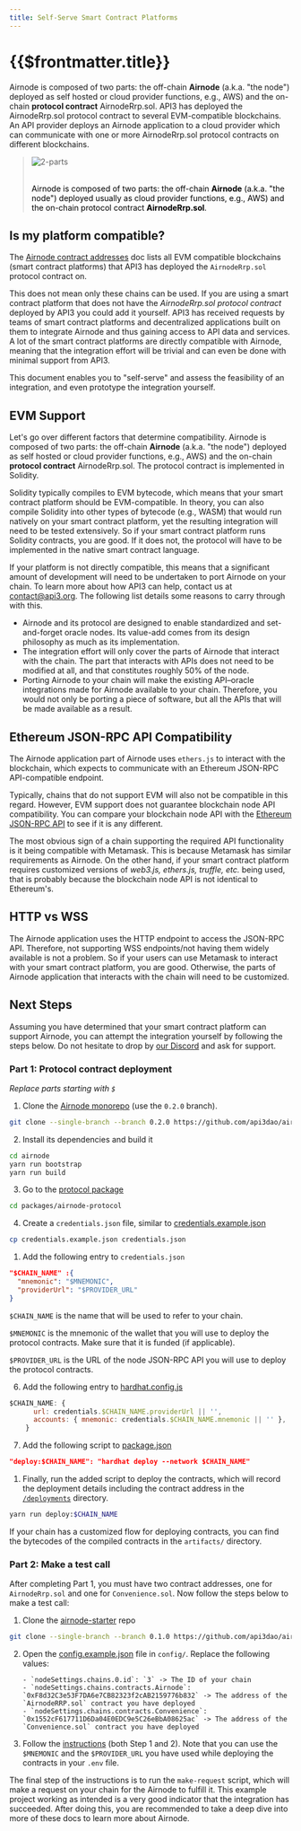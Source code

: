 ```yaml
---
title: Self-Serve Smart Contract Platforms
---
```


# {{$frontmatter.title}}

<VersionWarning/>

<TocHeader />
<TOC class="table-of-contents" :include-level="[2,3]" />

Airnode is composed of two parts: the off-chain **Airnode** (a.k.a. "the node")
deployed as self hosted or cloud provider functions, e.g., AWS) and the on-chain
**protocol contract** AirnodeRrp.sol. API3 has deployed the AirnodeRrp.sol
protocol contract to several EVM-compatible blockchains. An API provider deploys
an Airnode application to a cloud provider which can communicate with one or
more AirnodeRrp.sol protocol contracts on different blockchains.

> ![2-parts](../assets/images/airnode-is-2-parts.png) <br/><br/>
>
> <p class="diagram-line" style="color:black;">Airnode is composed of two parts: the off-chain <b>Airnode</b> (a.k.a. "the node") deployed usually as cloud provider functions, e.g., AWS) and the on-chain protocol contract <b>AirnodeRrp.sol</b>.</p>

## Is my platform compatible?

The [Airnode contract addresses](../reference/airnode-addresses.md) doc lists
all EVM compatible blockchains (smart contract platforms) that API3 has deployed
the `AirnodeRrp.sol` protocol contract on.

This does not mean only these chains can be used. If you are using a smart
contract platform that does not have the _AirnodeRrp.sol protocol contract_
deployed by API3 you could add it yourself. API3 has received requests by teams
of smart contract platforms and decentralized applications built on them to
integrate Airnode and thus gaining access to API data and services. A lot of the
smart contract platforms are directly compatible with Airnode, meaning that the
integration effort will be trivial and can even be done with minimal support
from API3.

This document enables you to "self-serve" and assess the feasibility of an
integration, and even prototype the integration yourself.

## EVM Support

Let's go over different factors that determine compatibility. Airnode is
composed of two parts: the off-chain **Airnode** (a.k.a. "the node") deployed as
self hosted or cloud provider functions, e.g., AWS) and the on-chain **protocol
contract** AirnodeRrp.sol. The protocol contract is implemented in Solidity.

Solidity typically compiles to EVM bytecode, which means that your smart
contract platform should be EVM-compatible. In theory, you can also compile
Solidity into other types of bytecode (e.g., WASM) that would run natively on
your smart contract platform, yet the resulting integration will need to be
tested extensively. So if your smart contract platform runs Solidity contracts,
you are good. If it does not, the protocol will have to be implemented in the
native smart contract language.

If your platform is not directly compatible, this means that a significant
amount of development will need to be undertaken to port Airnode on your chain.
To learn more about how API3 can help, contact us at contact@api3.org. The
following list details some reasons to carry through with this.

- Airnode and its protocol are designed to enable standardized and
  set-and-forget oracle nodes. Its value-add comes from its design philosophy as
  much as its implementation.
- The integration effort will only cover the parts of Airnode that interact with
  the chain. The part that interacts with APIs does not need to be modified at
  all, and that constitutes roughly 50% of the node.
- Porting Airnode to your chain will make the existing API–oracle integrations
  made for Airnode available to your chain. Therefore, you would not only be
  porting a piece of software, but all the APIs that will be made available as a
  result.

## Ethereum JSON-RPC API Compatibility

The Airnode application part of Airnode uses `ethers.js` to interact with the
blockchain, which expects to communicate with an Ethereum JSON-RPC
API-compatible endpoint.

Typically, chains that do not support EVM will also not be compatible in this
regard. However, EVM support does not guarantee blockchain node API
compatibility. You can compare your blockchain node API with the
[ Ethereum JSON-RPC API](https://eth.wiki/json-rpc/API) to see if it is any
different.

The most obvious sign of a chain supporting the required API functionality is it
being compatible with Metamask. This is because Metamask has similar
requirements as Airnode. On the other hand, if your smart contract platform
requires customized versions of _web3.js, ethers.js, truffle, etc._ being used,
that is probably because the blockchain node API is not identical to Ethereum's.

## HTTP vs WSS

The Airnode application uses the HTTP endpoint to access the JSON-RPC API.
Therefore, not supporting WSS endpoints/not having them widely available is not
a problem. So if your users can use Metamask to interact with your smart
contract platform, you are good. Otherwise, the parts of Airnode application
that interacts with the chain will need to be customized.

## Next Steps

Assuming you have determined that your smart contract platform can support
Airnode, you can attempt the integration yourself by following the steps below.
Do not hesitate to drop by [our Discord](https://discord.gg/qnRrcfnm5W) and ask
for support.

### Part 1: Protocol contract deployment

_Replace parts starting with `$`_

1. Clone the [Airnode monorepo](https://github.com/api3dao/airnode) (use the
   `0.2.0` branch).

```sh
git clone --single-branch --branch 0.2.0 https://github.com/api3dao/airnode.git
```

2. Install its dependencies and build it

```sh
cd airnode
yarn run bootstrap
yarn run build
```

3. Go to the
   [protocol package](https://github.com/api3dao/airnode/tree/v0.3/packages/airnode-protocol)

```sh
cd packages/airnode-protocol
```

4. Create a `credentials.json` file, similar to
   [credentials.example.json](https://github.com/api3dao/airnode/blob/v0.3/packages/airnode-protocol/credentials.example.json)

```sh
cp credentials.example.json credentials.json
```

1. Add the following entry to `credentials.json`

```json
"$CHAIN_NAME" :{
  "mnemonic": "$MNEMONIC",
  "providerUrl": "$PROVIDER_URL"
}
```

`$CHAIN_NAME` is the name that will be used to refer to your chain.

`$MNEMONIC` is the mnemonic of the wallet that you will use to deploy the
protocol contracts. Make sure that it is funded (if applicable).

`$PROVIDER_URL` is the URL of the node JSON-RPC API you will use to deploy the
protocol contracts.

6. Add the following entry to
   [hardhat.config.js](https://github.com/api3dao/airnode/blob/v0.3/packages/airnode-protocol/hardhat.config.js)

```js
$CHAIN_NAME: {
      url: credentials.$CHAIN_NAME.providerUrl || '',
      accounts: { mnemonic: credentials.$CHAIN_NAME.mnemonic || '' },
    }
```

7. Add the following script to
   [package.json](https://github.com/api3dao/airnode/blob/v0.3/packages/airnode-protocol/package.json)

```json
"deploy:$CHAIN_NAME": "hardhat deploy --network $CHAIN_NAME"
```

1. Finally, run the added script to deploy the contracts, which will record the
   deployment details including the contract address in the
   [`/deployments`](https://github.com/api3dao/airnode/tree/v0.3/packages/airnode-protocol/deployments)
   directory.

```sh
yarn run deploy:$CHAIN_NAME
```

If your chain has a customized flow for deploying contracts, you can find the
bytecodes of the compiled contracts in the `artifacts/` directory.

### Part 2: Make a test call

After completing Part 1, you must have two contract addresses, one for
`AirnodeRrp.sol` and one for `Convenience.sol`. Now follow the steps below to
make a test call:

1. Clone the
   [airnode-starter](https://github.com/api3dao/airnode-starter/tree/pre-alpha)
   repo

```sh
git clone --single-branch --branch 0.1.0 https://github.com/api3dao/airnode-starter.git
```

2.  Open the
    [config.example.json](https://github.com/api3dao/airnode-starter/blob/pre-alpha/config/config.example.json)
    file in `config/`. Replace the following values:

        - `nodeSettings.chains.0.id`: `3` -> The ID of your chain
        - `nodeSettings.chains.contracts.Airnode`: `0xF8d32C3e53F7DA6e7CB82323f2cAB2159776b832` -> The address of the `AirnodeRRP.sol` contract you have deployed
        - `nodeSettings.chains.contracts.Convenience`: `0x1552cF617711D6Da04E0EDC9e5C26eBbA08625ac` -> The address of the `Convenience.sol` contract you have deployed

3.  Follow the
    [instructions](https://github.com/api3dao/airnode-starter/tree/pre-alpha#setup#setup)
    (both Step 1 and 2). Note that you can use the `$MNEMONIC` and the
    `$PROVIDER_URL` you have used while deploying the contracts in your `.env`
    file.

The final step of the instructions is to run the `make-request` script, which
will make a request on your chain for the Airnode to fulfill it. This example
project working as intended is a very good indicator that the integration has
succeeded. After doing this, you are recommended to take a deep dive into more
of these docs to learn more about Airnode.
